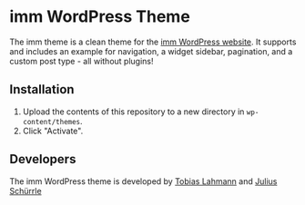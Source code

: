 # imm WordPress Theme

The imm theme is a clean theme for the [imm WordPress website](http://imm-ulm.de/). It supports and includes an example for navigation, a widget sidebar, pagination, and a custom post type - all without plugins!

## Installation

1. Upload the contents of this repository to a new directory in `wp-content/themes`.
1. Click "Activate".

## Developers

The imm WordPress theme is developed by [Tobias Lahmann](https://github.com/tlahmann) and [Julius Schürrle](https://github.com/JuliusSchuerrle)

